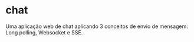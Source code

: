 # chat
Uma aplicação web de chat aplicando 3 conceitos de envio de mensagem: Long polling, Websocket e SSE.
